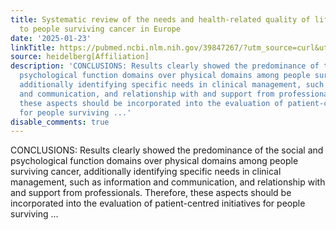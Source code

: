 ```yaml
---
title: Systematic review of the needs and health-related quality of life domains relevant
  to people surviving cancer in Europe
date: '2025-01-23'
linkTitle: https://pubmed.ncbi.nlm.nih.gov/39847267/?utm_source=curl&utm_medium=rss&utm_campaign=pubmed-2&utm_content=1FakS-2QOkCT8HsMOQP1bCRQ4YzyumYOmxmF0moLsQ3dFB1E9V&fc=20220326224207&ff=20250123170702&v=2.18.0.post9+e462414
source: heidelberg[Affiliation]
description: 'CONCLUSIONS: Results clearly showed the predominance of the social and
  psychological function domains over physical domains among people surviving cancer,
  additionally identifying specific needs in clinical management, such as information
  and communication, and relationship with and support from professionals. Therefore,
  these aspects should be incorporated into the evaluation of patient-centred initiatives
  for people surviving ...'
disable_comments: true
---
```

CONCLUSIONS: Results clearly showed the predominance of the social and psychological function domains over physical domains among people surviving cancer, additionally identifying specific needs in clinical management, such as information and communication, and relationship with and support from professionals. Therefore, these aspects should be incorporated into the evaluation of patient-centred initiatives for people surviving ...